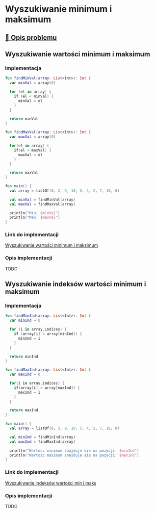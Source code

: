 # Wyszukiwanie minimum i maksimum

## [:link: Opis problemu](../../../../algorithms/searching/min-or-max.md)

## Wyszukiwanie wartości minimum i maksimum

### Implementacja

```kotlin
fun findMinVal(array: List<Int>): Int {
  var minVal = array[0]

  for (el in array) {
    if (el < minVal) {
      minVal = el
    }
  }

  return minVal
}

fun findMaxVal(array: List<Int>): Int {
  var maxVal = array[0]

  for(el in array) {
    if(el > maxVal) {
      maxVal = el
    }
  }

  return maxVal
}

fun main() {
  val array = listOf(8, 2, 9, 10, 5, 4, 2, 7, 18, 0)

  val minVal = findMinVal(array)
  val maxVal = findMaxVal(array)

  println("Min: $minVal")
  println("Max: $maxVal")
}
```

### Link do implementacji

[Wyszukiwanie wartości minimum i maksimum](https://ideone.com/ksC9K4)

### Opis implementacji

TODO

## Wyszukiwanie indeksów wartości minimum i maksimum

### Implementacja

```kotlin
fun findMinInd(array: List<Int>): Int {
  var minInd = 0

  for (i in array.indices) {
    if (array[i] < array[minInd]) {
      minInd = i
    }
  }

  return minInd
}

fun findMaxInd(array: List<Int>): Int {
  var maxInd = 0

  for(i in array.indices) {
    if(array[i] > array[maxInd]) {
      maxInd = i
    }
  }

  return maxInd
}

fun main() {
  val array = listOf(8, 2, 9, 10, 5, 4, 2, 7, 18, 0)

  val minInd = findMinInd(array)
  val maxInd = findMaxInd(array)

  println("Wartosc minimum znajduje sie na pozycji: $minInd")
  println("Wartosc maximum znajduje sie na pozycji: $maxInd")
}
```

### Link do implementacji

[Wyszukiwanie indeksów wartości min i maks](https://ideone.com/bA2kuB)

### Opis implementacji

TODO
